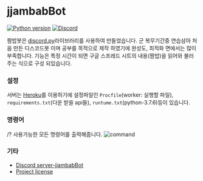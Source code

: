 # jjambabBot

[![Python version](https://img.shields.io/badge/python-3.7%20-blue.svg)](https://python.org)
[![Discord](https://discordapp.com/api/guilds/620137564841574421/widget.png?style=shield)](https://discord.gg/hvN6Ndn)

짬밥봇은 [discord.py](https://github.com/Rapptz/discord.py)라이브러리를 사용하여 만들었습니다. 군 복무기간중 연습삼아 처음 만든 디스코드봇 이며 공부를 목적으로 제작 하였기에 완성도, 최적화 면에서는 많이 부족합니다. 기능은 특정 시간이 되면 구글 스프레드 시트의 내용(짬밥)을 읽어와 불러주는 식으로 구성 되있습니다.

### 설정
서버는 [Heroku](https://heroku.com)를 이용하기에 설정파일인 `Procfile`(worker: 실행할 파일), `requirements.txt`(다운 받을 api들), `runtume.txt`(python-3.7.6)등이 있습니다.

### 명령어

/? 사용가능한 모든 명령어를 출력해줍니다.
![command](https://i.imgur.com/aZgffa1.png)

### 기타

* [Discord server-jjambabBot](https://discord.gg/hvN6Ndn)
* [Project license](LICENSE)
